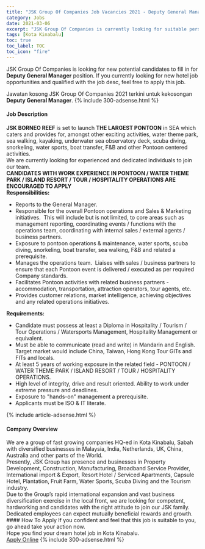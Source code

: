 ```yaml
---
title: "JSK Group Of Companies Job Vacancies 2021 - Deputy General Manager" 
category: Jobs 
date: 2021-03-06 
excerpt: "JSK Group Of Companies is currently looking for suitable person to fill in the Deputy General Manager which positioned at Kota Kinabalu" 
tags: [Kota Kinabalu] 
toc: true 
toc_label: TOC 
toc_icon: "fire" 
--- 
```


<p>JSK Group Of Companies is looking for new potential candidates to fill in for <b>Deputy General Manager</b> position. If you currently looking for new hotel job opportunities and qualified with the job desc, feel free to apply this job.
</p>Jawatan kosong JSK Group Of Companies 2021 terkini untuk kekosongan <b>Deputy General Manager</b>. 
{% include 300-adsense.html %} 
<div><div><h4>Job Description</h4></div><div><div><span><div><div><div><strong>JSK BORNEO REEF</strong> is set to launch <strong>THE LARGEST PONTOON</strong>&#160;in SEA which caters and provides for, amongst other exciting activities, water theme park, sea walking, kayaking, underwater sea observatory deck, scuba diving, snorkeling, water sports, boat transfer, F&amp;B and other Pontoon centered activities.&#160;&#160;</div><div>We are currently looking for experienced and dedicated individuals to join our team.</div><div><strong>CANDIDATES WITH WORK EXPERIENCE IN PONTOON / WATER THEME PARK / ISLAND RESORT / TOUR / HOSPITALITY OPERATIONS ARE ENCOURAGED TO APPLY</strong></div><div><strong>Responsibilities:</strong></div><ul><li>Reports to the General Manager.</li><li>Responsible for the overall Pontoon operations and Sales &amp; Marketing initiatives.&#160; This will include but is not limited, to core areas such as management reporting, coordinating events / functions with the operations team, coordinating with internal sales / external agents / business partners.</li><li>Exposure to pontoon operations &amp; maintenance, water sports, scuba diving, snorkeling, boat transfer, sea walking, F&amp;B and related a prerequisite.</li><li>Manages the operations team.&#160; Liaises with sales / business partners to ensure that each Pontoon event is delivered / executed as per required Company standards.&#160;</li><li>Facilitates Pontoon activities with related business partners - accommodation, transportation, attraction operators, tour agents, etc.</li><li>Provides customer relations, market intelligence, achieving objectives and any related operations initiatives.</li></ul><div><strong>Requirements:</strong></div><ul><li>Candidate must possess at least a Diploma in Hospitality / Tourism / Tour Operations / Watersports Management, Hospitality Management or equivalent.</li><li>Must be able to communicate (read and write) in Mandarin and English.&#160; Target market would include China, Taiwan, Hong Kong Tour GITs and FITs and locals.</li><li>At least 5 years of working exposure in the related field - PONTOON / WATER THEME PARK / ISLAND RESORT / TOUR / HOSPITALITY OPERATIONS.</li><li>High level of integrity, drive and result oriented. Ability to work under extreme pressure and deadlines.</li><li>Exposure to "hands-on" management a prerequisite.</li><li>Applicants must be ISO &amp; IT literate.</li></ul></div></div></span></div></div></div> 
{% include article-adsense.html %} 
<div><div><h4>Company Overview</h4></div><div><div><span><div><div>
<div>
		We are a group of fast growing companies HQ-ed in Kota Kinabalu, Sabah with diversified businesses in Malaysia, India, Netherlands, UK, China, Australia and other parts of the World.</div>
<div>
		Presently, JSK Group has presence and businesses in Property Development, Construction, Manufacturing, Broadband Service Provider, International import &amp; Export, Resort Hotel / Serviced Apartments, Capsule Hotel, Plantation, Fruit Farm, Water Sports, Scuba Diving and the Tourism industry.</div>
<div>
		Due to the Group&#8217;s rapid international expansion and vast business diversification exercise in the local front, we are looking for competent, hardworking and candidates with the right attitude to join our JSK family.&#160; Dedicated employees can expect mutually beneficial rewards and growth.</div>
</div></div></span></div></div></div> 
#### How To Apply 
If you confident and feel that this job is suitable to you, go ahead take your action now. <br/> 
Hope you find your dream hotel job in Kota Kinabalu. <br/> 
<a href="https://www.jobstreet.com.my/en/job/deputy-general-manager-4499201?jobId=jobstreet-my-job-4499201" class="btn btn--info" target="_blank" rel="nofollow noopenner">Apply Online</a> 
{% include 300-adsense.html %} 